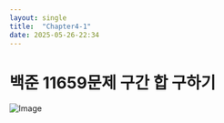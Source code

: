 ```yaml
---
layout: single
title:  "Chapter4-1"
date: 2025-05-26-22:34 
---
```


# 백준 11659문제 구간 합 구하기

![Image](https://github.com/user-attachments/assets/406e06bf-362c-48af-8c06-c3df648153b1)
